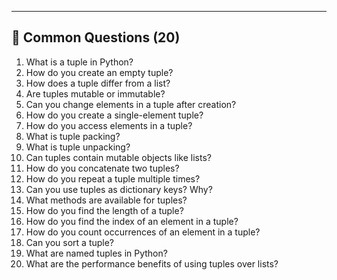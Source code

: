 ---

## 🧠 Common Questions (20)

1. What is a tuple in Python?  
2. How do you create an empty tuple?  
3. How does a tuple differ from a list?  
4. Are tuples mutable or immutable?  
5. Can you change elements in a tuple after creation?  
6. How do you create a single-element tuple?  
7. How do you access elements in a tuple?  
8. What is tuple packing?  
9. What is tuple unpacking?  
10. Can tuples contain mutable objects like lists?  
11. How do you concatenate two tuples?  
12. How do you repeat a tuple multiple times?  
13. Can you use tuples as dictionary keys? Why?  
14. What methods are available for tuples?  
15. How do you find the length of a tuple?  
16. How do you find the index of an element in a tuple?  
17. How do you count occurrences of an element in a tuple?  
18. Can you sort a tuple?  
19. What are named tuples in Python?  
20. What are the performance benefits of using tuples over lists?
